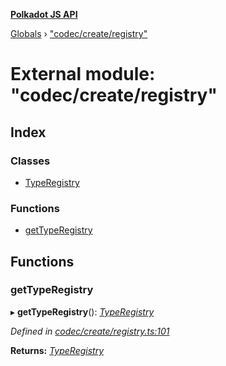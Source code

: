 **[Polkadot JS API](../README.md)**

[Globals](../globals.md) › [&quot;codec/create/registry&quot;](_codec_create_registry_.md)

# External module: "codec/create/registry"

## Index

### Classes

* [TypeRegistry](../classes/_codec_create_registry_.typeregistry.md)

### Functions

* [getTypeRegistry](_codec_create_registry_.md#gettyperegistry)

## Functions

###  getTypeRegistry

▸ **getTypeRegistry**(): *[TypeRegistry](../classes/_codec_create_registry_.typeregistry.md)*

*Defined in [codec/create/registry.ts:101](https://github.com/polkadot-js/api/blob/0f21d52/packages/types/src/codec/create/registry.ts#L101)*

**Returns:** *[TypeRegistry](../classes/_codec_create_registry_.typeregistry.md)*